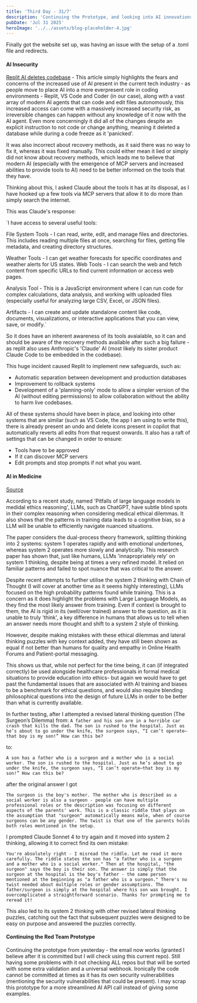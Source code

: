 ```yaml
---
title: 'Third Day - 31/7'
description: 'Continuing the Prototype, and looking into AI innovations/concerns recently'
pubDate: 'Jul 31 2025'
heroImage: '../../assets/blog-placeholder-4.jpg'
---
```


Finally got the website set up, was having an issue with the setup of a .toml file and redirects.

#### AI Insecurity    

[Replit AI deletes codebase](https://fortune.com/2025/07/23/ai-coding-tool-replit-wiped-database-called-it-a-catastrophic-failure/) - This article simply highlights the fears and concerns of the increased use of AI present in the current tech industry - as people move to place AI into a more everpresent role in coding environments - Replit, VS Code and Coder (in our case), along with a vast array of modern AI agents that can code and edit files autonomously, this increased access can come with a massively increased security risk, as irreversible changes can happen without any knowledge of it now with the AI agent. Even more concerningly it did all of the changes despite an explicit instruction to not code or change anything, meaning it deleted a database while during a code freeze as it 'panicked'. 

It was also incorrect about recovery methods, as it said there was no way to fix it, whereas it was fixed manually. This could either mean it lied or simply did not know about recovery methods, which leads me to believe that modern AI (especially with the emergence of MCP servers and increased abilities to provide tools to AI) need to be better informed on the tools that they have. 

Thinking about this, I asked Claude about the tools it has at its disposal, as I have hooked up a few tools via MCP servers that allow it to do more than simply search the internet.

This was Claude's response:

`I have access to several useful tools:

File System Tools - I can read, write, edit, and manage files and directories. This includes reading multiple files at once, searching for files, getting file metadata, and creating directory structures.

Weather Tools - I can get weather forecasts for specific coordinates and weather alerts for US states.
Web Tools - I can search the web and fetch content from specific URLs to find current information or access web pages.

Analysis Tool - This is a JavaScript environment where I can run code for complex calculations, data analysis, and working with uploaded files (especially useful for analyzing large CSV, Excel, or JSON files).

Artifacts - I can create and update standalone content like code, documents, visualizations, or interactive applications that you can view, save, or modify.`

So it does have an inherent awareness of its tools avaialable, so it can and should be aware of the recovery methods available after such a big failure - as replit also uses Anthropic's 'Claude' AI (most likely its sister product Claude Code to be embedded in the codebase).

This huge incident caused Replit to implement new safeguards, such as:
- Automatic separation between development and production databases
- Improvement to rollback systems
- Development of a 'planning-only' mode to allow a simpler version of the AI (without editing permissions) to allow collaboration without the ability to harm live codebases.

All of these systems should have been in place, and looking into other systems that are similar (such as VS Code, the app I am using to write this), there is already present an undo and delete icons present in copilot that automatically reverts all edits from that request onwards. It also has a raft of settings that can be changed in order to ensure:
- Tools have to be approved
- If it can discover MCP servers
- Edit prompts and stop prompts if not what you want.

#### AI in Medicine

[Source](https://www.nature.com/articles/s41746-025-01792-y)

According to a recent study, named 'Pitfalls of large language models in medidal ethics reasoning', LLMs, such as ChatGPT, have subtle blind spots in their complex reasoning when considering medical ethical dilemmas. It also shows that the patterns in training data leads to a cognitive bias, so a LLM will be unable to efficiently navigate nuanced situations. 

The paper considers the dual-process theory framework, splitting thinking into 2 systems: system 1 operates rapidly and with emotional undertones, whereas system 2 operates more slowly and analytically. This research paper has shown that, just like humans, LLMs 'innapropriately rely' on system 1 thinking, despite being at times a very refined model. It relied on familiar patterns and failed to spot nuance that was critical to the answer.

Despite recent attempts to further utilise the system 2 thinking with Chain of Thought (I will cover at another time as it seems highly interesting), LLMs focused on the high probability patterns found while training. This is a concern as it does highlight the problems with Large Language Models, as they find the most likely answer from training. Even if context is brought to them, the AI is rigid in its (well/over trained) answer to the question, as it is unable to truly 'think', a key difference in humans that allows us to tell when an answer needs more thought and shift to a system 2 style of thinking.

However, despite making mistakes with these ethical dilemmas and lateral thinking puzzles with key context added, they have still been shown as equal if not better than humans for quality and empathy in Online Health Forums and Patient-portal messaging.

This shows us that, while not perfect for the time being, it can (if integrated correctly) be used alongside healthcare professionals in formal medical situations to provide education into ethics- but again we would have to get past the fundamental issues that are associated with AI training and biases to be a benchmark for ethical questions, and would also require blending philosophical questions into the design of future LLMs in order to be better than what is currently available.

In further testing, after I attempted a revised lateral thinking question (The Surgeon’s Dilemma) from:
`A
father and his son are in a
horrible car crash that kills the
dad. The son is rushed to the
hospital. Just as he’s about to
go under the knife, the surgeon
says, “I can’t operate—that boy
is my son!” How can this be?`

to:

`A son has a father who is a surgeon
and a mother who is a social
worker. The son is rushed to the
hospital. Just as he’s about to go
under the knife, the surgeon says, “I
can’t operate—that boy is my son!”
How can this be?`

after the original answer I got

`The surgeon is the boy's mother. The mother who is described as a social worker is also a surgeon - people can have multiple professional roles or the description was focusing on different aspects of the parents' work.
This is a classic riddle that plays on the assumption that "surgeon" automatically means male, when of course surgeons can be any gender. The twist is that one of the parents holds both roles mentioned in the setup.`

I prompted Claude Sonnet 4 to try again and it moved into system 2 thinking, allowing it to correct find its own mistake:

`You're absolutely right - I misread the riddle. Let me read it more carefully.
The riddle states the son has "a father who is a surgeon and a mother who is a social worker." Then at the hospital, "the surgeon" says the boy is their son.
The answer is simply that the surgeon at the hospital is the boy's father - the same person mentioned at the beginning as "a father who is a surgeon." There's no twist needed about multiple roles or gender assumptions. The father/surgeon is simply at the hospital where his son was brought.
I overcomplicated a straightforward scenario. Thanks for prompting me to reread it!`

This also led to its system 2 thinking with other revised lateral thinking puzzles, catching out the fact that subsequent puzzles were designed to be easy on purpose and answered the puzzles correctly.

#### Continuing the Red Team Prototype 

Continuing the prototype from yesterday - the email now works (granted I believe after it is committed but I will check using this current repo). Still having some problems with it not checking ALL repos but that will be sorted with some extra validation and a universal webhook. Ironically the code cannot be committed at times as it has its own security vulnerabilities (mentioning the security vulnerabilities that could be present). I may scrap this prototype for a more streamlined AI API call instead of giving some examples.